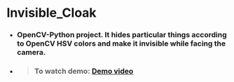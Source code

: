 # Invisible_Cloak
* ### OpenCV-Python project. It hides particular things according to OpenCV HSV colors and make it invisible while facing the camera.
* > ###  To watch demo: [Demo video](https://www.linkedin.com/posts/nirdosh-g-a2b104174_harrypotter-opencv-numpy-activity-6698261188557451264-B_us)
 
